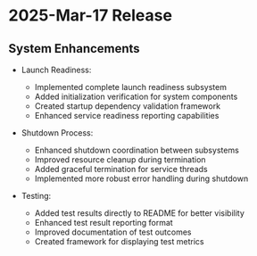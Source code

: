 # 2025-Mar-17 Release

## System Enhancements

- Launch Readiness:
  - Implemented complete launch readiness subsystem
  - Added initialization verification for system components
  - Created startup dependency validation framework
  - Enhanced service readiness reporting capabilities

- Shutdown Process:
  - Enhanced shutdown coordination between subsystems
  - Improved resource cleanup during termination
  - Added graceful termination for service threads
  - Implemented more robust error handling during shutdown

- Testing:
  - Added test results directly to README for better visibility
  - Enhanced test result reporting format
  - Improved documentation of test outcomes
  - Created framework for displaying test metrics